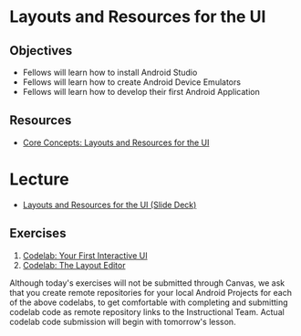 # Layouts and Resources for the UI

## Objectives
* Fellows will learn how to install Android Studio
* Fellows will learn how to create Android Device Emulators
* Fellows will learn how to develop their first Android Application

## Resources
* [Core Concepts: Layouts and Resources for the UI](https://google-developer-training.github.io/android-developer-fundamentals-course-concepts-v2/unit-1-get-started/lesson-1-build-your-first-app/1-2-c-layouts-and-resources-for-the-ui/1-2-c-layouts-and-resources-for-the-ui.html)

# Lecture
* [Layouts and Resources for the UI (Slide Deck)](https://docs.google.com/presentation/d/10ARO1cnG0E34igbyPZfyV2rr_skdHtHKMsnbvGoYUKY/edit#slide=id.g17faf6a644_0_6)

## Exercises
1. [Codelab: Your First Interactive UI](https://codelabs.developers.google.com/codelabs/android-training-layout-editor-part-a)
1. [Codelab: The Layout Editor](https://codelabs.developers.google.com/codelabs/android-training-layout-editor-part-b)

Although today's exercises will not be submitted through Canvas, we ask that you create remote repositories for your local Android Projects for each of the above codelabs, to get comfortable with completing and submitting codelab code as remote repository links to the Instructional Team. Actual codelab code submission will begin with tomorrow's lesson.

